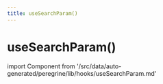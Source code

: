 ```yaml
---
title: useSearchParam()
---
```


# useSearchParam()

<!--
The reference doc content is generated automatically from the source code.
To update this section, update the doc blocks in the source code
-->

import Component from '/src/data/auto-generated/peregrine/lib/hooks/useSearchParam.md'

<Component />